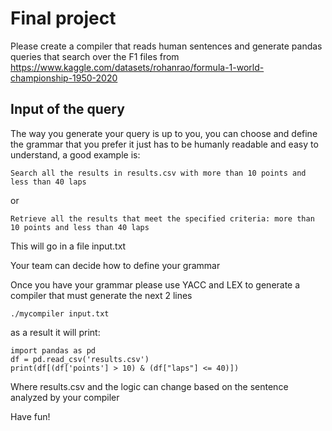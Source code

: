# Final project

Please create a compiler that reads human sentences and generate pandas queries that search over the F1 files from https://www.kaggle.com/datasets/rohanrao/formula-1-world-championship-1950-2020

## Input of the query

The way you generate your query is up to you, you can choose and define the grammar that you prefer it just has to be humanly readable and easy to understand, a good example is:

```
Search all the results in results.csv with more than 10 points and less than 40 laps
```

or

```
Retrieve all the results that meet the specified criteria: more than 10 points and less than 40 laps
```

This will go in a file input.txt

Your team can decide how to define your grammar

Once you have your grammar please use YACC and LEX to generate a compiler that must generate the next 2 lines

```
./mycompiler input.txt
```

as a result it will print:

```
import pandas as pd
df = pd.read_csv('results.csv')
print(df[(df['points'] > 10) & (df["laps"] <= 40)])
```

Where results.csv and the logic can change based on the sentence analyzed by your compiler

Have fun!
